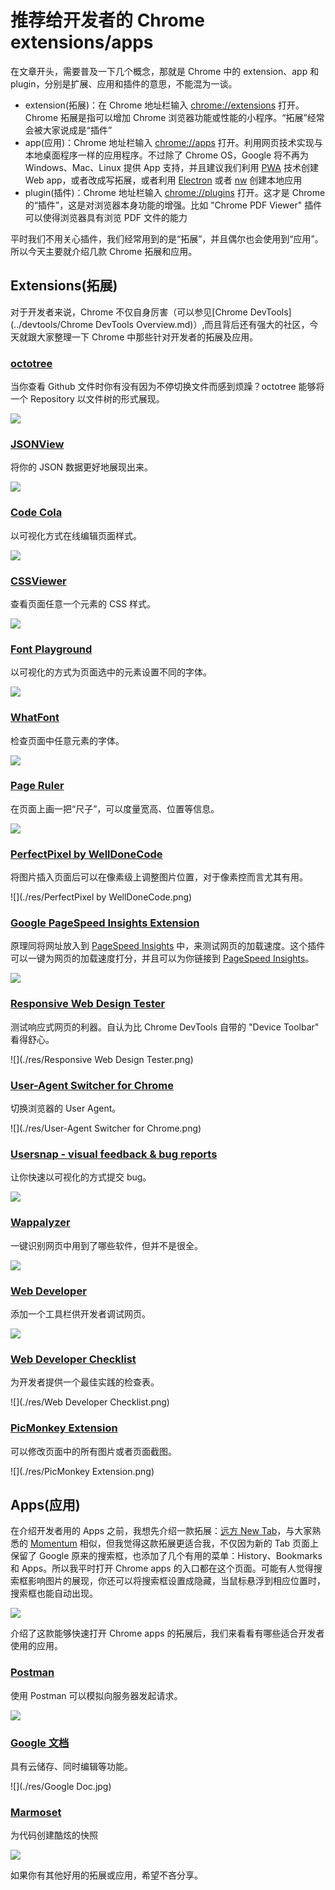 # 推荐给开发者的 Chrome extensions/apps

在文章开头，需要普及一下几个概念，那就是 Chrome 中的 extension、app 和 plugin，分别是扩展、应用和插件的意思，不能混为一谈。

- extension(拓展)：在 Chrome 地址栏输入 [chrome://extensions](chrome://extensions) 打开。Chrome 拓展是指可以增加 Chrome 浏览器功能或性能的小程序。“拓展”经常会被大家说成是“插件”
- app(应用)：Chrome 地址栏输入 [chrome://apps](chrome://apps) 打开。利用网页技术实现与本地桌面程序一样的应用程序。不过除了 Chrome OS，Google 将不再为 Windows、Mac、Linux 提供 App 支持，并且建议我们利用 [PWA](https://developers.google.com/web/progressive-web-apps/) 技术创建 Web app，或者改成写拓展，或者利用 [Electron](https://github.com/electron/electron) 或者 [nw](https://github.com/nwjs/nw.js) 创建本地应用
- plugin(插件)：Chrome 地址栏输入 [chrome://plugins](chrome://plugins) 打开。这才是 Chrome 的“插件”，这是对浏览器本身功能的增强。比如 "Chrome PDF Viewer" 插件可以使得浏览器具有浏览 PDF 文件的能力

平时我们不用关心插件，我们经常用到的是“拓展”，并且偶尔也会使用到“应用”。所以今天主要就介绍几款 Chrome 拓展和应用。

## Extensions(拓展)

对于开发者来说，Chrome 不仅自身厉害（可以参见[Chrome DevTools](../devtools/Chrome DevTools Overview.md)）,而且背后还有强大的社区，今天就跟大家整理一下 Chrome 中那些针对开发者的拓展及应用。

### [octotree](https://chrome.google.com/webstore/detail/octotree/bkhaagjahfmjljalopjnoealnfndnagc)

当你查看 Github 文件时你有没有因为不停切换文件而感到烦躁？octotree 能够将一个 Repository 以文件树的形式展现。

![](./res/octotree.png)

### [JSONView](https://chrome.google.com/webstore/detail/jsonview/chklaanhfefbnpoihckbnefhakgolnmc)

将你的 JSON 数据更好地展现出来。

![](./res/JSONView.jpg)

### [Code Cola](https://chrome.google.com/webstore/detail/code-cola/lomkpheldlbkkfiifcbfifipaofnmnkn)

以可视化方式在线编辑页面样式。

![](./res/Code-Cola.png)

### [CSSViewer](https://chrome.google.com/webstore/detail/cssviewer/ggfgijbpiheegefliciemofobhmofgce)

查看页面任意一个元素的 CSS 样式。

![](./res/CSSViewer.png)

### [Font Playground](https://chrome.google.com/webstore/detail/font-playground/hdpmpnhaoddjelneingmbnhaibbmjgno)

以可视化的方式为页面选中的元素设置不同的字体。

![](./res/Font-Playground.png)

### [WhatFont](https://chrome.google.com/webstore/detail/whatfont/jabopobgcpjmedljpbcaablpmlmfcogm)

检查页面中任意元素的字体。

![](./res/WhatFont.png)

### [Page Ruler](https://chrome.google.com/webstore/detail/page-ruler/jlpkojjdgbllmedoapgfodplfhcbnbpn)

在页面上画一把“尺子”，可以度量宽高、位置等信息。

![](./res/Page-Ruler.png)

### [PerfectPixel by WellDoneCode](https://chrome.google.com/webstore/detail/perfectpixel-by-welldonec/dkaagdgjmgdmbnecmcefdhjekcoceebi)

将图片插入页面后可以在像素级上调整图片位置，对于像素控而言尤其有用。

![](./res/PerfectPixel by WellDoneCode.png)

### [Google PageSpeed Insights Extension](https://chrome.google.com/webstore/detail/google-pagespeed-insights/edbkhhpodjkbgenodomhfoldapghpddk)

原理同将网址放入到 [PageSpeed Insights](https://developers.google.com/speed/pagespeed/insights/) 中，来测试网页的加载速度。这个插件可以一键为网页的加载速度打分，并且可以为你链接到 [PageSpeed Insights](https://developers.google.com/speed/pagespeed/insights/)。

![](./res/Google-PageSpeed-Insights-Extension.png)

### [Responsive Web Design Tester](https://chrome.google.com/webstore/detail/responsive-web-design-tes/objclahbaimlfnbjdeobicmmlnbhamkg)

测试响应式网页的利器。自认为比 Chrome DevTools 自带的 "Device Toolbar" 看得舒心。

![](./res/Responsive Web Design Tester.png)

### [User-Agent Switcher for Chrome](https://chrome.google.com/webstore/detail/user-agent-switcher-for-c/djflhoibgkdhkhhcedjiklpkjnoahfmg)

切换浏览器的 User Agent。

![](./res/User-Agent Switcher for Chrome.png)

### [Usersnap - visual feedback & bug reports](https://chrome.google.com/webstore/detail/usersnap-visual-feedback/khehmhbaabkepkojebhcpjifcmojdmgd)

让你快速以可视化的方式提交 bug。

![](./res/Usersnap.jpg)

### [Wappalyzer](https://chrome.google.com/webstore/detail/wappalyzer/gppongmhjkpfnbhagpmjfkannfbllamg)

一键识别网页中用到了哪些软件，但并不是很全。

![](./res/Wappalyzer.png)

### [Web Developer](https://chrome.google.com/webstore/detail/web-developer/bfbameneiokkgbdmiekhjnmfkcnldhhm)

添加一个工具栏供开发者调试网页。

![](./res/Web-Developer.png)

### [Web Developer Checklist](https://chrome.google.com/webstore/detail/web-developer-checklist/iahamcpedabephpcgkeikbclmaljebjp)

为开发者提供一个最佳实践的检查表。

![](./res/Web Developer Checklist.png)

### [PicMonkey Extension](https://chrome.google.com/webstore/detail/picmonkey-extension/dhipmoghimfdldnocmopeoanjmoolofl)

可以修改页面中的所有图片或者页面截图。

![](./res/PicMonkey Extension.png)

## Apps(应用)

在介绍开发者用的 Apps 之前，我想先介绍一款拓展：[远方 New Tab](https://chrome.google.com/webstore/detail/dream-afar-new-tab/henmfoppjjkcencpbjaigfahdjlgpegn)，与大家熟悉的 [Momentum](https://chrome.google.com/webstore/detail/momentum/laookkfknpbbblfpciffpaejjkokdgca) 相似，但我觉得这款拓展更适合我，不仅因为新的 Tab 页面上保留了 Google 原来的搜索框，也添加了几个有用的菜单：History、Bookmarks 和 Apps。所以我平时打开 Chrome apps 的入口都在这个页面。可能有人觉得搜索框影响图片的展现，你还可以将搜索框设置成隐藏，当鼠标悬浮到相应位置时，搜索框也能自动出现。

![](./res/new-tab.png)

介绍了这款能够快速打开 Chrome apps 的拓展后，我们来看看有哪些适合开发者使用的应用。

### [Postman](https://chrome.google.com/webstore/detail/postman/fhbjgbiflinjbdggehcddcbncdddomop)

使用 Postman 可以模拟向服务器发起请求。

![](./res/Postman.png)

### [Google 文档](https://chrome.google.com/webstore/detail/google-docs/aohghmighlieiainnegkcijnfilokake)

具有云储存、同时编辑等功能。

![](./res/Google Doc.jpg)

### [Marmoset](https://chrome.google.com/webstore/detail/marmoset/npkfpddkpefnmkflhhligbkofhnafieb)

为代码创建酷炫的快照

![](./res/Marmoset.png)

如果你有其他好用的拓展或应用，希望不吝分享。
